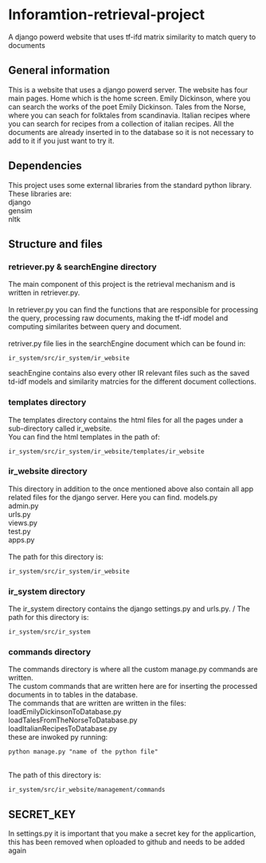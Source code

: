 # Inforamtion-retrieval-project
A django powerd website that uses tf-ifd matrix similarity to match query to documents

## General information
This is a website that uses a django powerd server. The website has four main pages. Home which is the home screen. Emily Dickinson, where you can search the works 
of the poet Emily Dickinson. Tales from the Norse, where you can seach for folktales from scandinavia. Italian recipes where you can search for recipes from a
collection of italian recipes. All the documents are already inserted in to the database so it is not necessary to add to it if you just want to try it.

## Dependencies 
This project uses some external libraries from the standard python library. These libraries are: \
django \
gensim \
nltk

## Structure and files

### retriever.py & searchEngine directory
The main component of this project is the retrieval mechanism and is written in retriever.py. \
\
In retriever.py you can find the functions that are responsible for processing the query, processing raw documents, making the tf-idf model and computing 
similarites between query and document.\
\
retriver.py file lies in the searchEngine document which can be found in:

````
ir_system/src/ir_system/ir_website
````
seachEngine contains also every other IR relevant files such as the saved td-idf models and similarity matrcies for the different document collections.

### templates directory
The templates directory contains the html files for all the pages under a sub-directory called ir_website.\
You can find the html templates in the path of:
````
ir_system/src/ir_system/ir_website/templates/ir_website
````
### ir_website directory
This directory in addition to the once mentioned above also contain all app related files for the django server. Here you can find.
models.py \
admin.py \
urls.py \
views.py \
test.py \
apps.py \
\
The path for this directory is:
````
ir_system/src/ir_system/ir_website
````
### ir_system directory
The ir_system directory contains the django settings.py and urls.py. /
The path for this directory is:
````
ir_system/src/ir_system
````

### commands directory
The commands directory is where all the custom manage.py commands are written. \
The custom commands that are written here are for inserting the processed documents in to tables in the database. \
The commands that are written are written in the files: \
loadEmilyDickinsonToDatabase.py \
loadTalesFromTheNorseToDatabase.py \
loadItalianRecipesToDatabase.py \
these are inwoked py running:
````
python manage.py "name of the python file"
````
\
The path of this directory is:
````
ir_system/src/ir_website/management/commands
````
## SECRET_KEY
In settings.py it is important that you make a secret key for the applicartion, this has been removed when oploaded to github and needs to be added again
